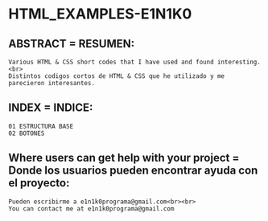 # HTML_EXAMPLES-E1N1K0

## ABSTRACT = RESUMEN:
 	Various HTML & CSS short codes that I have used and found interesting.<br>
	Distintos codigos cortos de HTML & CSS que he utilizado y me parecieron interesantes.


## INDEX = INDICE:
	01 ESTRUCTURA BASE
	02 BOTONES


## Where users can get help with your project = Donde los usuarios pueden encontrar ayuda con el proyecto:
	Pueden escribirme a e1n1k0programa@gmail.com<br><br>
	You can contact me at e1n1k0programa@gmail.com
